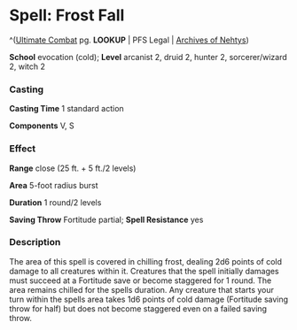 # Spell: Frost Fall

^([Ultimate Combat][ss-frost-fall] pg. **LOOKUP** | PFS Legal | [Archives of Nehtys][sn-frost-fall])

**School** evocation (cold); **Level** arcanist 2, druid 2, hunter 2, sorcerer/wizard 2, witch 2

### Casting

**Casting Time** 1 standard action  

**Components** V, S

### Effect

**Range** close (25 ft. + 5 ft./2 levels)  

**Area** 5-foot radius burst  

**Duration** 1 round/2 levels  

**Saving Throw** Fortitude partial; **Spell Resistance** yes

### Description

The area of this spell is covered in chilling frost, dealing 2d6 points of cold damage to all creatures within it. Creatures that the spell initially damages must succeed at a Fortitude save or become staggered for 1 round. The area remains chilled for the spells duration. Any creature that starts your turn within the spells area takes 1d6 points of cold damage (Fortitude saving throw for half) but does not become staggered even on a failed saving throw.

[ss-frost-fall]: http://paizo.com/pathfinderRPG/v57
[sn-frost-fall]: http://www.archivesofnethys.com/SpellDisplay.aspx?ItemName=Frost%20Fall